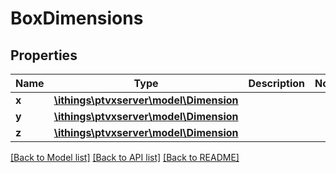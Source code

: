 # BoxDimensions

## Properties
Name | Type | Description | Notes
------------ | ------------- | ------------- | -------------
**x** | [**\ithings\ptvxserver\model\Dimension**](Dimension.md) |  | 
**y** | [**\ithings\ptvxserver\model\Dimension**](Dimension.md) |  | 
**z** | [**\ithings\ptvxserver\model\Dimension**](Dimension.md) |  | 

[[Back to Model list]](../../README.md#documentation-for-models) [[Back to API list]](../../README.md#documentation-for-api-endpoints) [[Back to README]](../../README.md)

